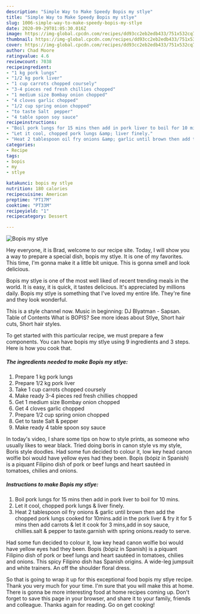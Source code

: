 ```yaml
---
description: "Simple Way to Make Speedy Bopis my stlye"
title: "Simple Way to Make Speedy Bopis my stlye"
slug: 1006-simple-way-to-make-speedy-bopis-my-stlye
date: 2020-09-29T01:05:30.016Z
image: https://img-global.cpcdn.com/recipes/dd93cc2eb2edb433/751x532cq70/bopis-my-stlye-recipe-main-photo.jpg
thumbnail: https://img-global.cpcdn.com/recipes/dd93cc2eb2edb433/751x532cq70/bopis-my-stlye-recipe-main-photo.jpg
cover: https://img-global.cpcdn.com/recipes/dd93cc2eb2edb433/751x532cq70/bopis-my-stlye-recipe-main-photo.jpg
author: Chad Moore
ratingvalue: 4.6
reviewcount: 7038
recipeingredient:
- "1 kg pork lungs"
- "1/2 kg pork liver"
- "1 cup carrots chopped coursely"
- "3-4 pieces red fresh chillies chopped"
- "1 medium size Bombay onion chopped"
- "4 cloves garlic chopped"
- "1/2 cup spring onion chopped"
- "to taste Salt  pepper"
- "4 table spoon soy sauce"
recipeinstructions:
- "Boil pork lungs for 15 mins then add in pork liver to boil for 10 mins."
- "Let it cool, chopped pork lungs &amp; liver finely."
- "Heat 2 tablespoon oil fry onions &amp; garlic until brown then add the chopped pork lungs cooked for 10mins.add in the pork liver &amp; fry it for 5 mins then add carrots &amp; let it cook for 3 mins,add in soy sauce, chillies.salt &amp; pepper to taste.garnish with spring onions.ready to serve."
categories:
- Recipe
tags:
- bopis
- my
- stlye

katakunci: bopis my stlye 
nutrition: 180 calories
recipecuisine: American
preptime: "PT17M"
cooktime: "PT33M"
recipeyield: "1"
recipecategory: Dessert

---
```



![Bopis my stlye](https://img-global.cpcdn.com/recipes/dd93cc2eb2edb433/751x532cq70/bopis-my-stlye-recipe-main-photo.jpg)

Hey everyone, it is Brad, welcome to our recipe site. Today, I will show you a way to prepare a special dish, bopis my stlye. It is one of my favorites. This time, I'm gonna make it a little bit unique. This is gonna smell and look delicious.

Bopis my stlye is one of the most well liked of recent trending meals in the world. It is easy, it is quick, it tastes delicious. It's appreciated by millions daily. Bopis my stlye is something that I've loved my entire life. They're fine and they look wonderful.

This is a style channel now. Music in beginning: DJ Blyatman - Sapsan. Table of Contents What is BOPIS? See more ideas about Stlye, Short hair cuts, Short hair styles.


To get started with this particular recipe, we must prepare a few components. You can have bopis my stlye using 9 ingredients and 3 steps. Here is how you cook that.

<!--inarticleads1-->

##### The ingredients needed to make Bopis my stlye:

1. Prepare 1 kg pork lungs
1. Prepare 1/2 kg pork liver
1. Take 1 cup carrots chopped coursely
1. Make ready 3-4 pieces red fresh chillies chopped
1. Get 1 medium size Bombay onion chopped
1. Get 4 cloves garlic chopped
1. Prepare 1/2 cup spring onion chopped
1. Get to taste Salt &amp; pepper
1. Make ready 4 table spoon soy sauce


In today&#39;s video, I share some tips on how to style prints, as someone who usually likes to wear black. Tried doing boris in canon style vs my style, Boris style doodles. Had some fun decided to colour it, low key head canon wolfie boi would have yellow eyes had they been. Bopis (bópiz in Spanish) is a piquant Filipino dish of pork or beef lungs and heart sautéed in tomatoes, chilies and onions. 

<!--inarticleads2-->

##### Instructions to make Bopis my stlye:

1. Boil pork lungs for 15 mins then add in pork liver to boil for 10 mins.
1. Let it cool, chopped pork lungs &amp; liver finely.
1. Heat 2 tablespoon oil fry onions &amp; garlic until brown then add the chopped pork lungs cooked for 10mins.add in the pork liver &amp; fry it for 5 mins then add carrots &amp; let it cook for 3 mins,add in soy sauce, chillies.salt &amp; pepper to taste.garnish with spring onions.ready to serve.


Had some fun decided to colour it, low key head canon wolfie boi would have yellow eyes had they been. Bopis (bópiz in Spanish) is a piquant Filipino dish of pork or beef lungs and heart sautéed in tomatoes, chilies and onions. This spicy Filipino dish has Spanish origins. A wide-leg jumpsuit and white trainers. An off the shoulder floral dress. 

So that is going to wrap it up for this exceptional food bopis my stlye recipe. Thank you very much for your time. I'm sure that you will make this at home. There is gonna be more interesting food at home recipes coming up. Don't forget to save this page in your browser, and share it to your family, friends and colleague. Thanks again for reading. Go on get cooking!
